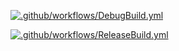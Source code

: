 [![.github/workflows/DebugBuild.yml](https://github.com/oriharaIssei/OriGine/actions/workflows/DebugBuild.yml/badge.svg)](https://github.com/oriharaIssei/OriGine/actions/workflows/DebugBuild.yml)  

[![.github/workflows/ReleaseBuild.yml](https://github.com/oriharaIssei/OriGine/actions/workflows/ReleaseBuild.yml/badge.svg)](https://github.com/oriharaIssei/OriGine/actions/workflows/ReleaseBuild.yml)

